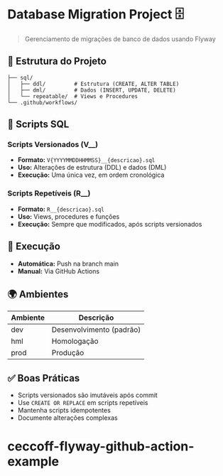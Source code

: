 # Database Migration Project 🗄️

> Gerenciamento de migrações de banco de dados usando Flyway

## 📁 Estrutura do Projeto

```doc
├── sql/
│   ├── ddl/         # Estrutura (CREATE, ALTER TABLE)
│   ├── dml/         # Dados (INSERT, UPDATE, DELETE)
│   └── repeatable/  # Views e Procedures
└── .github/workflows/
```

## 📝 Scripts SQL

### Scripts Versionados (V__)

- **Formato:** `V{YYYYMMDDHHMMSS}__{descricao}.sql`
- **Uso:** Alterações de estrutura (DDL) e dados (DML)
- **Execução:** Uma única vez, em ordem cronológica

### Scripts Repetíveis (R__)

- **Formato:** `R__{descricao}.sql`
- **Uso:** Views, procedures e funções
- **Execução:** Sempre que modificados, após scripts versionados

## 🔄 Execução

- **Automática:** Push na branch main
- **Manual:** Via GitHub Actions

## 🌍 Ambientes

| Ambiente | Descrição                |
| -------- | ------------------------ |
| dev      | Desenvolvimento (padrão) |
| hml      | Homologação              |
| prod     | Produção                 |

## ✅ Boas Práticas

- Scripts versionados são imutáveis após commit
- Use `CREATE OR REPLACE` em scripts repetíveis
- Mantenha scripts idempotentes
- Documente alterações complexas
# ceccoff-flyway-github-action-example
